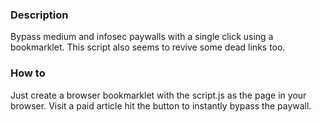 
### Description 

Bypass medium and infosec paywalls with a single click using a bookmarklet.
This script also seems to revive some dead links too.

### How to

Just create a browser bookmarklet with the script.js as the page in your browser.
Visit a paid article hit the button to instantly bypass the paywall.